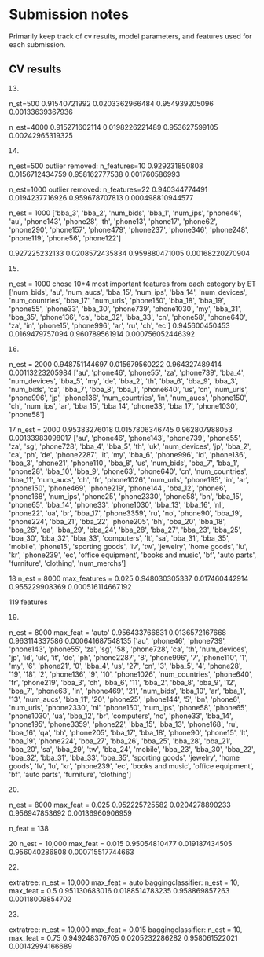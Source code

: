 # Submission notes

Primarily keep track of cv results, model parameters, and features
used for each submission.

## CV results

13.
n_st=500
0.91540721992 0.0203362966484
0.954939205096 0.00133639367936

n_est=4000
0.915271602114 0.0198226221489
0.953627599105 0.00242965319325


14.
n_est=500
outlier removed:
n_features=10
0.929231850808 0.0156712434759
0.958162777538 0.001760586993


n_est=1000
outlier removed:
n_features=22
0.940344774491 0.0194237716926
0.959678707813 0.000498810944577

n_est = 1000
['bba_3', 'bba_2', 'num_bids', 'bba_1', 'num_ips', 'phone46', 'au',
'phone143', 'phone28', 'th', 'phone13', 'phone17', 'phone62', 'phone290',
'phone157', 'phone479', 'phone237', 'phone346', 'phone248', 'phone119', 
'phone56', 'phone122']

0.927225232133 0.0208572435834
0.959880471005 0.00168220270904

15. 
n_est = 1000
chose 10*4 most important features from each category by ET
['num_bids', 'au', 'num_aucs', 'bba_15', 'num_ips', 'bba_14', 'num_devices',
 'num_countries', 'bba_17', 'num_urls', 'phone150', 'bba_18', 'bba_19',
 'phone55', 'phone33', 'bba_30', 'phone739', 'phone1030', 'my', 'bba_31',
 'bba_35', 'phone136', 'ca', 'bba_32', 'bba_33', 'cn', 'phone58', 'phone640',
 'za', 'in', 'phone15', 'phone996', 'ar', 'ru', 'ch', 'ec']
0.945600450453 0.0169479757094
0.960789561914 0.000756052446392

16. 
n_est = 2000
0.948751144697 0.015679560222
0.964327489414 0.00113223205984
['au', 'phone46', 'phone55', 'za', 'phone739', 'bba_4', 'num_devices', 'bba_5', 'my', 'de', 'bba_2', 'th', 'bba_6', 'bba_9', 'bba_3', 'num_bids', 'ca', 'bba_7', 'bba_8', 'bba_1', 'phone640', 'us', 'cn', 'num_urls', 'phone996', 'jp', 'phone136', 'num_countries', 'in', 'num_aucs', 'phone150', 'ch', 'num_ips', 'ar', 'bba_15', 'bba_14', 'phone33', 'bba_17', 'phone1030', 'phone58']


17
n_est = 2000
0.95383276018 0.0157806346745
0.962807988053 0.00133983098017
['au', 'phone46', 'phone143', 'phone739', 'phone55', 'za', 'sg', 'phone728', 'bba_4', 'bba_5', 'th', 'uk', 'num_devices', 'jp', 'bba_2', 'ca', 'ph', 'de', 'phone2287', 'it', 'my', 'bba_6', 'phone996', 'id', 'phone136', 'bba_3', 'phone21', 'phone110', 'bba_8', 'us', 'num_bids', 'bba_7', 'bba_1', 'phone28', 'bba_10', 'bba_9', 'phone63', 'phone640', 'cn', 'num_countries', 'bba_11', 'num_aucs', 'ch', 'fr', 'phone1026', 'num_urls', 'phone195', 'in', 'ar', 'phone150', 'phone469', 'phone219', 'phone144', 'bba_12', 'phone6', 'phone168', 'num_ips', 'phone25', 'phone2330', 'phone58', 'bn', 'bba_15', 'phone65', 'bba_14', 'phone33', 'phone1030', 'bba_13', 'bba_16', 'nl', 'phone22', 'ua', 'br', 'bba_17', 'phone3359', 'ru', 'no', 'phone90', 'bba_19', 'phone224', 'bba_21', 'bba_22', 'phone205', 'bh', 'bba_20', 'bba_18', 'bba_26', 'qa', 'bba_29', 'bba_24', 'bba_28', 'bba_27', 'bba_23', 'bba_25', 'bba_30', 'bba_32', 'bba_33', 'computers', 'lt', 'sa', 'bba_31', 'bba_35', 'mobile', 'phone15', 'sporting goods', 'lv', 'tw', 'jewelry', 'home goods', 'lu', 'kr', 'phone239', 'ec', 'office equipment', 'books and music', 'bf', 'auto parts', 'furniture', 'clothing', 'num_merchs']

18
n_est = 8000
max_features = 0.025
0.948030305337 0.017460442914
0.955229908369 0.000516114667192

119 features


19. 

n_est = 8000
max_feat = 'auto'
0.956433766831 0.0136572167668
0.963114337586 0.000641687548135
['au', 'phone46', 'phone739', 'phone143', 'phone55', 'za', 'sg', '58', 'phone728', 'ca', 'th', 'num_devices', 'jp', 'id', 'uk', 'it', 'de', 'ph', 'phone2287', '8', 'phone996', '7', 'phone110', '1', 'my', '6', 'phone21', '0', 'bba_4', 'us', '27', 'cn', '3', 'bba_5', '4', 'phone28', '19', '18', '2', 'phone136', '9', '10', 'phone1026', 'num_countries', 'phone640', 'fr', 'phone219', 'bba_3', 'ch', 'bba_6', '11', 'bba_2', 'bba_8', 'bba_9', '12', 'bba_7', 'phone63', 'in', 'phone469', '21', 'num_bids', 'bba_10', 'ar', 'bba_1', '13', 'num_aucs', 'bba_11', '20', 'phone25', 'phone144', '5', 'bn', 'phone6', 'num_urls', 'phone2330', 'nl', 'phone150', 'num_ips', 'phone58', 'phone65', 'phone1030', 'ua', 'bba_12', 'br', 'computers', 'no', 'phone33', 'bba_14', 'phone195', 'phone3359', 'phone22', 'bba_15', 'bba_13', 'phone168', 'ru', 'bba_16', 'qa', 'bh', 'phone205', 'bba_17', 'bba_18', 'phone90', 'phone15', 'lt', 'bba_19', 'phone224', 'bba_27', 'bba_26', 'bba_25', 'bba_28', 'bba_21', 'bba_20', 'sa', 'bba_29', 'tw', 'bba_24', 'mobile', 'bba_23', 'bba_30', 'bba_22', 'bba_32', 'bba_31', 'bba_33', 'bba_35', 'sporting goods', 'jewelry', 'home goods', 'lv', 'lu', 'kr', 'phone239', 'ec', 'books and music', 'office equipment', 'bf', 'auto parts', 'furniture', 'clothing']

20.
n_est = 8000
max_feat = 0.025
0.952225725582 0.0204278890233
0.956947853692 0.00136960906959

n_feat = 138

20
n_est = 10,000
max_feat = 0.015
0.95054810477 0.019187434505
0.956040286808 0.000715517744663


22.
extratree: n_est = 10,000 max_feat = auto
baggingclassifier: n_est = 10, max_feat = 0.5
0.951130683016 0.0188514783235
0.958869857263 0.00118009854702

23.
extratree: n_est = 10,000 max_feat = 0.015
baggingclassifier: n_est = 10, max_feat = 0.75
0.949248376705 0.0205232286282
0.958061522021 0.00142994166689
